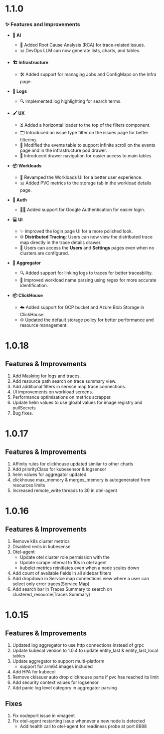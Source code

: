 # 1.1.0
### ✨ Features and Improvements

- **🤖 AI**
  - 🧠 Added Root Cause Analysis (RCA) for trace-related issues.
  - 📊 DevOps LLM can now generate lists, charts, and tables.

- **🏗️ Infrastructure**
  - 🛠️ Added support for managing Jobs and ConfigMaps on the Infra page.

- **📝 Logs**
  - 🔍 Implemented log highlighting for search terms.

- **🖌️ UX**
  - ⏳ Added a horizontal loader to the top of the filters component.
  - 🗂️ Introduced an issue type filter on the issues page for better filtering.
  - 🔄 Modified the events table to support infinite scroll on the events page and in the infrastructure pod drawer.
  - 🧭 Introduced drawer navigation for easier access to main tables.

- **📦 Workloads**
  - 🎨 Revamped the Workloads UI for a better user experience.
  - 📊 Added PVC metrics to the storage tab in the workload details page.

- **🔐 Auth**
  - 🧑‍💻 Added support for Google Authentication for easier login.

- **💻 UI**
  - ✨ Improved the login page UI for a more polished look.
  - 🌐 **Distributed Tracing**: Users can now view the distributed trace map directly in the trace details drawer.
  - 🔗 Users can access the **Users** and **Settings** pages even when no clusters are configured.

- **🔗 Aggregator**
  - 🔍 Added support for linking logs to traces for better traceability.
  - 🧹 Improved workload name parsing using regex for more accurate identification.

- **📦 ClickHouse**
  - ☁️ Added support for GCP bucket and Azure Blob Storage in ClickHouse.
  - ⚙️ Updated the default storage policy for better performance and resource management.
  

# 1.0.18
## Features & Improvements
1. Add Masking for logs and traces.
1. Add resource path search on trace summary view.
1. Add additional filters in service map trace connections.
1. UI improvements on workload screens.
1. Performance optimisations on metrics scrapper.
1. Update helm values to use gloabl values for image registry and pullSecrets
1. Bug fixes.

# 1.0.17 
## Features & Improvements
1. Affinity rules for clickhouse updated similar to other charts
1. Add priorityClass for kubesensor & logsensor
1. helm values for aggregator updated
1. clickhouse max_memory & merges_memory is autogenerated from resources limits
1. Increased remote_write threads to 30 in otel-agent

# 1.0.16
## Features & Improvements
1. Remove k8s cluster metrics
1. Disabled redis in kubesense
1. Otel-agent
   * Update otel cluster role permission with the 
   * Update scrape interval to 10s in otel agent
   * kubelet metrics reinitiates even when a node scales down
1. Add count of available fields in all sidebar filters 
1. Add dropdown in Service map connections view where a user can select only error traces(Service Map) 
1. Add search bar in Traces Summary to search on clustered_resource(Traces Summary)

# 1.0.15
## Features & Improvements
1. Updated log aggregator to use http connections instead of grpc
2. Update kubecol version to 1.0.4 to update entity_last & entity_last_local tables
3. Update aggregator to support multi-platform
    * support for arm64 images included
4. Add HPA for kubecol
5. Remove ckissuer auto drop clickhouse parts if pvc has reached its limit
6. Add security context values for logsensor
7. Add panic log level category in aggregator parsing

## Fixes
1. Fix nodeport issue in vmagent
2. Fix otel-agent restarting issue whenever a new node is detected
    * Add health call to otel-agent for readiness probe at port 8888

